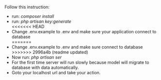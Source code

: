 <p>Follow this instruction:</p>
<ul>
<li>run: <em>composer install</em></li>
<li>run: <em>php artisan key:generate</em></li>
<<<<<<< HEAD
<li>Change .env.example to .env and make sure your application connect to database</li>
=======
<li>Change .env.example to .env and make sure connect to database</li>
>>>>>>> 2996a4b (readme updated)
<li>Now run: <em>php artisan ser</em></li>
<li>For the first time server will run slowly because model will migrate to database with data automatically. </li>
<li>Goto your localhost url and take your action.</li>
</ul>

